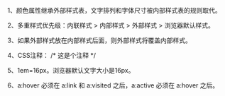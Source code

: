 1、颜色属性继承外部样式表，文字排列和字体尺寸被内部样式表的规则取代。

2、多重样式优先级：内联样式 > 内部样式 > 外部样式 > 浏览器默认样式。

3、如果外部样式放在内部样式后面，则外部样式将覆盖内部样式。

4、CSS注释： /* 这是个注释 */

5、1em=16px。浏览器默认文字大小是16px。

6、a:hover 必须在 a:link 和 a:visited 之后，a:active 必须在 a:hover 之后。

